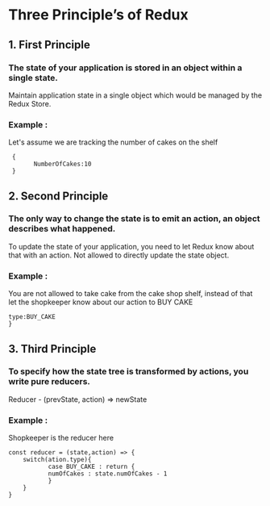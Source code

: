 # Three Principle’s of Redux

## 1. First Principle
### The state of your application is stored in an object within a single state.
Maintain application state in a single object which would be managed by the Redux Store.

### Example :
Let's assume we are tracking the number of cakes on the shelf
```
 {
	   NumberOfCakes:10
 }
```

## 2. Second Principle 
### The only way to change the state is to emit an action, an object describes what happened.
To update the state of your application, you need to let Redux know about that with an action. Not allowed to directly update the state object.

### Example : 
You are not allowed to take cake from the cake shop shelf, instead of that let the shopkeeper know about our action to BUY CAKE
```{
type:BUY_CAKE
}
```

## 3. Third Principle 
### To specify how the state tree is transformed by actions, you write pure reducers.
Reducer - (prevState, action) => newState

### Example :
Shopkeeper is the reducer here
```
const reducer = (state,action) => {
	switch(ation.type){
           case BUY_CAKE : return {
           numOfCakes : state.numOfCakes - 1
           }
	}
}
```

